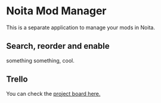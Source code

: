 # Noita Mod Manager

This is a separate application to manage your mods in Noita.

## Search, reorder and enable

something something, cool.

## Trello

You can check the [project board here.](https://trello.com/b/wv3IH3Vd/noita-mod-manager-v1)

